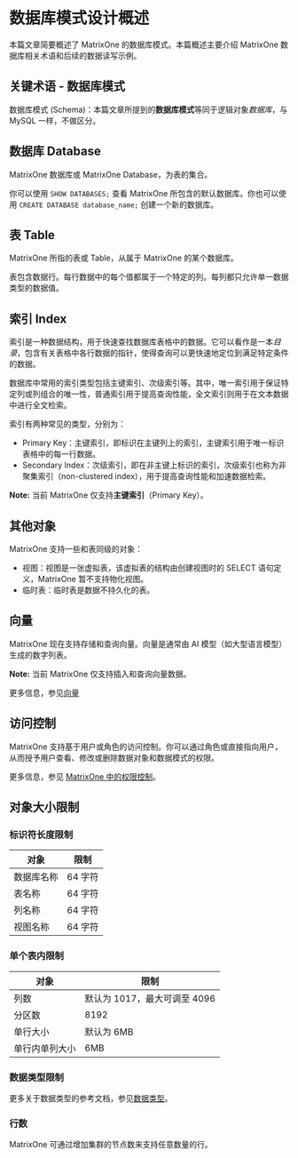 # 数据库模式设计概述

本篇文章简要概述了 MatrixOne 的数据库模式。本篇概述主要介绍 MatrixOne 数据库相关术语和后续的数据读写示例。

## 关键术语 - 数据库模式

数据库模式 (Schema)：本篇文章所提到的**数据库模式**等同于逻辑对象*数据库*，与 MySQL 一样，不做区分。

## 数据库 Database

MatrixOne 数据库或 MatrixOne Database，为表的集合。

你可以使用 `SHOW DATABASES;` 查看 MatrixOne 所包含的默认数据库。你也可以使用 `CREATE DATABASE database_name;` 创建一个新的数据库。

## 表 Table

MatrixOne 所指的表或 Table，从属于 MatrixOne 的某个数据库。

表包含数据行。每行数据中的每个值都属于一个特定的列。每列都只允许单一数据类型的数据值。

## 索引 Index

索引是一种数据结构，用于快速查找数据库表格中的数据。它可以看作是一本*目录*，包含有关表格中各行数据的指针，使得查询可以更快速地定位到满足特定条件的数据。

数据库中常用的索引类型包括主键索引、次级索引等。其中，唯一索引用于保证特定列或列组合的唯一性，普通索引用于提高查询性能，全文索引则用于在文本数据中进行全文检索。

索引有两种常见的类型，分别为：

- Primary Key：主键索引，即标识在主键列上的索引，主键索引用于唯一标识表格中的每一行数据。
- Secondary Index：次级索引，即在非主键上标识的索引，次级索引也称为非聚集索引（non-clustered index），用于提高查询性能和加速数据检索。

__Note:__ 当前 MatrixOne 仅支持**主键索引**（Primary Key）。

## 其他对象

MatrixOne 支持一些和表同级的对象：

- 视图：视图是一张虚拟表，该虚拟表的结构由创建视图时的 SELECT 语句定义，MatrixOne 暂不支持物化视图。
- 临时表：临时表是数据不持久化的表。

## 向量

MatrixOne 现在支持存储和查询向量。向量是通常由 AI 模型（如大型语言模型）生成的数字列表。

__Note:__ 当前 MatrixOne 仅支持插入和查询向量数据。

更多信息，参见[向量](vector.md)

## 访问控制

MatrixOne 支持基于用户或角色的访问控制。你可以通过角色或直接指向用户，从而授予用户查看、修改或删除数据对象和数据模式的权限。

更多信息，参见 [MatrixOne 中的权限控制](../../Security/role-priviledge-management/about-privilege-management.md)。

## 对象大小限制

### 标识符长度限制

|对象 | 限制|
|---|---|
|数据库名称|64 字符|
|表名称|64 字符|
|列名称|64 字符|
|视图名称|64 字符|

### 单个表内限制

|对象 | 限制|
|---|---|
|列数 | 默认为 1017，最大可调至 4096|
|分区数|8192|
|单行大小 | 默认为 6MB|
|单行内单列大小|6MB|

### 数据类型限制

更多关于数据类型的参考文档，参见[数据类型](../../Reference/Data-Types/data-types.md)。

### 行数

MatrixOne 可通过增加集群的节点数来支持任意数量的行。
